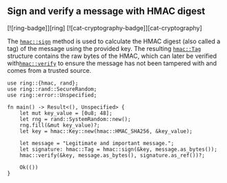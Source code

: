 ## Sign and verify a message with HMAC digest

[![ring-badge]][ring] [![cat-cryptography-badge]][cat-cryptography]

The [`hmac::sign`] method is used to calculate the HMAC digest (also called a tag) of the message using the provided key.
The resulting [`hmac::Tag`] structure contains the raw bytes of the HMAC,
which can later be verified with[`hmac::verify`] to ensure the message has not been tampered with and comes from a trusted source.

```rust,edition2021
use ring::{hmac, rand};
use ring::rand::SecureRandom;
use ring::error::Unspecified;

fn main() -> Result<(), Unspecified> {
    let mut key_value = [0u8; 48];
    let rng = rand::SystemRandom::new();
    rng.fill(&mut key_value)?;
    let key = hmac::Key::new(hmac::HMAC_SHA256, &key_value);

    let message = "Legitimate and important message.";
    let signature: hmac::Tag = hmac::sign(&key, message.as_bytes());
    hmac::verify(&key, message.as_bytes(), signature.as_ref())?;

    Ok(())
}
```

[`ring::hmac`]: https://docs.rs/ring/*/ring/hmac/index.html

[`hmac::sign`]: https://docs.rs/ring/*/ring/hmac/fn.sign.html

[`hmac::Tag`]: https://docs.rs/ring/*/ring/hmac/struct.Tag.html

[`hmac::verify`]: https://docs.rs/ring/*/ring/hmac/fn.verify.html
